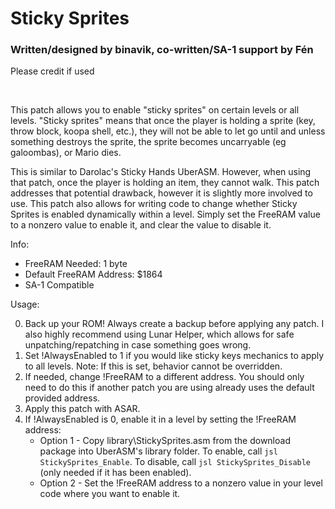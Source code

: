 # Sticky Sprites
### Written/designed by binavik, co-written/SA-1 support by Fén
Please credit if used

<br/>

This patch allows you to enable "sticky sprites" on certain levels or all levels.
"Sticky sprites" means that once the player is holding a sprite (key, throw block,
koopa shell, etc.), they will not be able to let go until and unless something
destroys the sprite, the sprite becomes uncarryable (eg galoombas), or Mario dies.

This is similar to Darolac's Sticky Hands UberASM. However, when using that patch,
once the player is holding an item, they cannot walk. This patch addresses that
potential drawback, however it is slightly more involved to use. This patch also
allows for writing code to change whether Sticky Sprites is enabled dynamically
within a level. Simply set the FreeRAM value to a nonzero value to enable it,
and clear the value to disable it.

Info:
* FreeRAM Needed: 1 byte
* Default FreeRAM Address: $1864
* SA-1 Compatible

Usage:

0. Back up your ROM! Always create a backup before applying any patch. I also highly
   recommend using Lunar Helper, which allows for safe unpatching/repatching in case
   something goes wrong.
1. Set !AlwaysEnabled to 1 if you would like sticky keys mechanics to apply to all
   levels. Note: If this is set, behavior cannot be overridden.
2. If needed, change !FreeRAM to a different address. You should only need to do
   this if another patch you are using already uses the default provided address.
3. Apply this patch with ASAR.
4. If !AlwaysEnabled is 0, enable it in a level by setting the !FreeRAM address:
   - Option 1 - Copy library\StickySprites.asm from the download package into UberASM's
             library folder. To enable, call `jsl StickySprites_Enable`. To disable,
             call `jsl StickySprites_Disable` (only needed if it has been enabled).
   - Option 2 - Set the !FreeRAM address to a nonzero value in your level code where
             you want to enable it.
